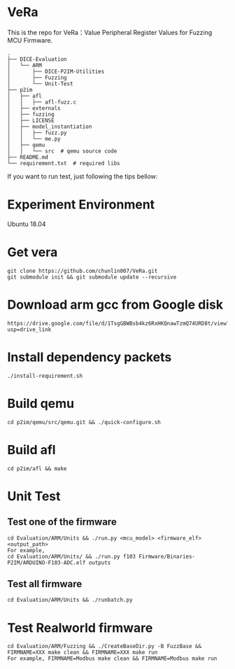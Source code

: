 # VeRa
This is the repo for VeRa：Value Peripheral Register Values for  Fuzzing MCU Firmware. 

```
.
├── DICE-Evaluation 
│   └── ARM 
│       ├── DICE-P2IM-Utilities 
│       ├── Fuzzing 
│       └── Unit-Test 
├── p2im 
│   ├── afl 
│   │   ├── afl-fuzz.c 
│   ├── externals 
│   ├── fuzzing 
│   ├── LICENSE 
│   ├── model_instantiation 
│   │   ├── fuzz.py 
│   │   └── me.py 
│   ├── qemu 
│   │   └── src  # qemu source code 
├── README.md 
└── requirement.txt  # required libs 
```

If you want to run test, just following the tips bellow:
# Experiment Environment
Ubuntu 18.04 

# Get vera
```
git clone https://github.com/chunlin007/VeRa.git
git submodule init && git submodule update --recursive
```

# Download arm gcc from Google disk
```
https://drive.google.com/file/d/1TsgGBWBsb4kz6RxHKQnawTzmQ74URD8t/view?usp=drive_link
```

# Install dependency packets
```
./install-requirement.sh
```

# Build qemu
```
cd p2im/qemu/src/qemu.git && ./quick-configure.sh
```

# Build afl
```
cd p2im/afl && make
```

# Unit Test
## Test one of the firmware
```
cd Evaluation/ARM/Units && ./run.py <mcu_model> <firmware_elf> <output_path>
For example, 
cd Evaluation/ARM/Units/ && ./run.py f103 Firmware/Binaries-P2IM/ARDUINO-F103-ADC.elf outputs
```

## Test all firmware 
```
cd Evaluation/ARM/Units && ./runbatch.py
```

# Test Realworld firmware
```
cd Evaluation/ARM/Fuzzing && ./CreateBaseDir.py -B FuzzBase && FIRMNAME=XXX make clean && FIRMNAME=XXX make run
For example, FIRMNAME=Modbus make clean && FIRMNAME=Modbus make run
```
